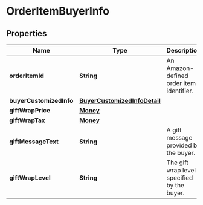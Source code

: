 # OrderItemBuyerInfo

## Properties
Name | Type | Description | Notes
------------ | ------------- | ------------- | -------------
**orderItemId** | **String** | An Amazon-defined order item identifier. | 
**buyerCustomizedInfo** | [**BuyerCustomizedInfoDetail**](BuyerCustomizedInfoDetail.md) |  |  [optional]
**giftWrapPrice** | [**Money**](Money.md) |  |  [optional]
**giftWrapTax** | [**Money**](Money.md) |  |  [optional]
**giftMessageText** | **String** | A gift message provided by the buyer. |  [optional]
**giftWrapLevel** | **String** | The gift wrap level specified by the buyer. |  [optional]
